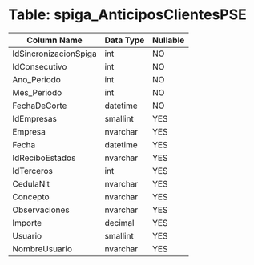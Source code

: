 # Table: spiga_AnticiposClientesPSE

| Column Name | Data Type | Nullable |
|-------------|-----------|----------|
| IdSincronizacionSpiga | int | NO |
| IdConsecutivo | int | NO |
| Ano_Periodo | int | NO |
| Mes_Periodo | int | NO |
| FechaDeCorte | datetime | NO |
| IdEmpresas | smallint | YES |
| Empresa | nvarchar | YES |
| Fecha | datetime | YES |
| IdReciboEstados | nvarchar | YES |
| IdTerceros | int | YES |
| CedulaNit | nvarchar | YES |
| Concepto | nvarchar | YES |
| Observaciones | nvarchar | YES |
| Importe | decimal | YES |
| Usuario | smallint | YES |
| NombreUsuario | nvarchar | YES |

